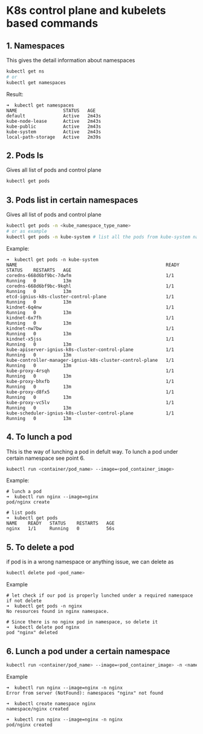 # K8s control plane and kubelets based commands

## 1. Namespaces
This gives the detail information about namespaces
```sh
kubectl get ns
# or
kubectl get namespaces
```
Result:
```
➜  kubectl get namespaces
NAME                 STATUS   AGE
default              Active   2m43s
kube-node-lease      Active   2m43s
kube-public          Active   2m43s
kube-system          Active   2m43s
local-path-storage   Active   2m39s
```

## 2. Pods ls
Gives all list of pods and control plane
```sh
kubectl get pods
```

## 3. Pods list in certain namespaces
Gives all list of pods and control plane
```sh
kubectl get pods -n <kube_namespace_type_name>
# or as example
kubectl get pods -n kube-system # list all the pods from kube-system namespace
```
Example: 
```
➜  kubectl get pods -n kube-system
NAME                                                       READY   STATUS    RESTARTS   AGE
coredns-668d6bf9bc-7dwfm                                   1/1     Running   0          13m
coredns-668d6bf9bc-9kqhl                                   1/1     Running   0          13m
etcd-ignius-k8s-cluster-control-plane                      1/1     Running   0          13m
kindnet-6q4nw                                              1/1     Running   0          13m
kindnet-6x7fh                                              1/1     Running   0          13m
kindnet-nw7bw                                              1/1     Running   0          13m
kindnet-x5jss                                              1/1     Running   0          13m
kube-apiserver-ignius-k8s-cluster-control-plane            1/1     Running   0          13m
kube-controller-manager-ignius-k8s-cluster-control-plane   1/1     Running   0          13m
kube-proxy-4rsqh                                           1/1     Running   0          13m
kube-proxy-bhxfb                                           1/1     Running   0          13m
kube-proxy-d8fx5                                           1/1     Running   0          13m
kube-proxy-vc5lv                                           1/1     Running   0          13m
kube-scheduler-ignius-k8s-cluster-control-plane            1/1     Running   0          13m
```

## 4. To lunch a pod
This is the way of lunching a pod in defult way. To lunch a pod under certain namespace see point 6.
```sh
kubectl run <container/pod_name> --image=<pod_container_image>
```
Example:
```
# lunch a pod
➜  kubectl run nginx --image=nginx
pod/nginx create

# list pods
➜  kubectl get pods
NAME    READY   STATUS    RESTARTS   AGE
nginx   1/1     Running   0          56s
```

## 5. To delete a pod
if pod is in a wrong namespace or anything issue, we can delete as 
```sh
kubectl delete pod <pod_name>
```
Example
```
# let check if our pod is properly lunched under a required namespace if not delete
➜  kubectl get pods -n nginx
No resources found in nginx namespace.

# Since there is no nginx pod in namespace, so delete it
➜  kubectl delete pod nginx
pod "nginx" deleted
```

## 6. Lunch a pod under a certain namespace
```sh
kubectl run <container/pod_name> --image=<pod_container_image> -n <namespace_name>
```
Example
```
➜  kubectl run nginx --image=nginx -n nginx
Error from server (NotFound): namespaces "nginx" not found

➜  kubectl create namespace nginx
namespace/nginx created

➜  kubectl run nginx --image=nginx -n nginx
pod/nginx created

```







